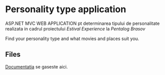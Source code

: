 # Personality type application
ASP.NET MVC WEB APPLICATION pt determinarea tipului de personalitate realizata in cadrul proiectului _Estival Experience_ la *Pentalog Brasov*

Find your personality type and what movies and places suit you.


## Files
[Documentatia](https://github.com/iuga-paula/Personality_type_app/blob/master/Documentatie_Personality_type_app.pdf) se gaseste aici.
